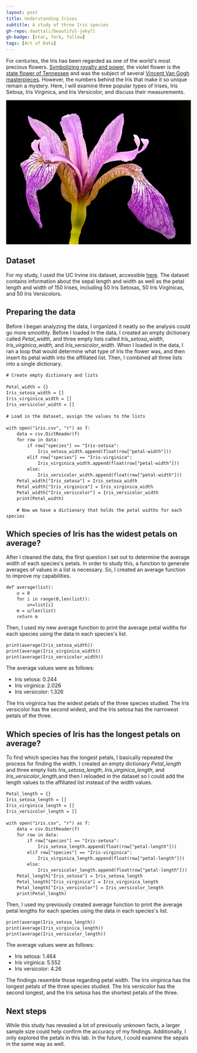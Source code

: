 ```yaml
---
layout: post
title: Understanding Irises
subtitle: A study of three Iris species
gh-repo: daattali/beautiful-jekyll
gh-badge: [star, fork, follow]
tags: [Art of Data]
---
```


For centuries, the Iris has been regarded as one of the world's most precious flowers. [Symbolizing royalty and power](https://www.flowershopnetwork.com/blog/10-weird-facts-about-irises/), the violet flower is the [state flower of Tennessee](https://sos.tn.gov/products/state-flowers) and was the subject of several [Vincent Van Gogh masterpieces](https://www.metmuseum.org/art/collection/search/436528). However, the numbers behind the Iris that make it so unique remain a mystery. Here, I will examine three popular types of Irises, Iris Setosa, Iris Virginica, and Iris Versicolor, and discuss their measurements.

![Iris versicolor: accessed from https://search.creativecommons.org/photos/98679847-dd57-4f30-8fc8-025cda2375af under CC PDM 1.0 license](../assets/img/Irisversicolor.png)

## Dataset

For my study, I used the UC Irvine iris dataset, accessible [here](https://archive.ics.uci.edu/ml/datasets/Iris). The dataset contains information about the sepal length and width as well as the petal length and width of 150 Irises, including 50 Iris Setosas, 50 Iris Virginicas, and 50 Iris Versicolors.

## Preparing the data

Before I began analyzing the data, I organized it neatly so the analysis could go more smoothly. Before I loaded in the data, I created an empty dictionary called *Petal_width*, and three empty lists called *Iris_setosa_width*, *Iris_virginica_width*, and *Iris_versicolor_width*. When I loaded in the data, I ran a loop that would determine what type of Iris the flower was, and then insert its petal width into the affiliated list. Then, I combined all three lists into a single dictionary.

    # Create empty dictionary and lists

    Petal_width = {}
    Iris_setosa_width = []
    Iris_virginica_width = []
    Iris_versicolor_width = []

    # Load in the dataset, assign the values to the lists

    with open("iris.csv", "r") as f:
        data = csv.DictReader(f)
        for row in data:
            if row["species"] == "Iris-setosa":
                Iris_setosa_width.append(float(row["petal-width"]))
            elif row["species"] == "Iris-virginica":
                Iris_virginica_width.append(float(row["petal-width"]))
            else:
                Iris_versicolor_width.append(float(row["petal-width"]))
        Petal_width["Iris_setosa"] = Iris_setosa_width
        Petal_width["Iris_virginica"] = Iris_virginica_width
        Petal_width["Iris_versicolor"] = Iris_versicolor_width
        print(Petal_width)

        # Now we have a dictionary that holds the petal widths for each species

## Which species of Iris has the widest petals on average?

After I cleaned the data, the first question I set out to determine the average width of each species's petals. In order to study this, a function to generate averages of values in a list is necessary. So, I created an average function to improve my capabilities.

    def average(list):
        u = 0
        for i in range(0,len(list)):
            u+=list[i]
        m = u/len(list)
        return m

Then, I used my new average function to print the average petal widths for each species using the data in each species's list.

    print(average(Iris_setosa_width))
    print(average(Iris_virginica_width))
    print(average(Iris_versicolor_width))

The average values were as follows:  
* Iris setosa: 0.244
* Iris virginica: 2.026
* Iris versicolor: 1.326

The Iris virginica has the widest petals of the three species studied. The Iris versicolor has the second widest, and the Iris setosa has the narrowest petals of the three.

## Which species of Iris has the longest petals on average?

To find which species has the longest petals, I basically repeated the process for finding the width. I created an empty dictionary *Petal_length* and three empty lists *Iris_setosa_length*, *Iris_virginica_length*, and *Iris_versicolor_length*,and then I reloaded in the dataset so I could add the length values to the affiliated list instead of the width values.

    Petal_length = {}
    Iris_setosa_length = []
    Iris_virginica_length = []
    Iris_versicolor_length = []

    with open("iris.csv", "r") as f:
        data = csv.DictReader(f)
        for row in data:
            if row["species"] == "Iris-setosa":
                Iris_setosa_length.append(float(row["petal-length"]))
            elif row["species"] == "Iris-virginica":
                Iris_virginica_length.append(float(row["petal-length"]))
            else:
                Iris_versicolor_length.append(float(row["petal-length"]))
        Petal_length["Iris_setosa"] = Iris_setosa_length
        Petal_length["Iris_virginica"] = Iris_virginica_length
        Petal_length["Iris_versicolor"] = Iris_versicolor_length
        print(Petal_length)

Then, I used my previously created average function to print the average petal lengths for each species using the data in each species's list.

    print(average(Iris_setosa_length))
    print(average(Iris_virginica_length))
    print(average(Iris_versicolor_length))

The average values were as follows:  
* Iris setosa: 1.464
* Iris virginica: 5.552
* Iris versicolor: 4.26

The findings resemble those regarding petal width. The Iris virginica has the longest petals of the three species studied. The Iris versicolor has the second longest, and the Iris setosa has the shortest petals of the three.

## Next steps

While this study has revealed a lot of previously unknown facts, a larger sample size could help confirm the accuracy of my findings. Additionally, I only explored the petals in this lab. In the future, I could examine the sepals in the same way as well.